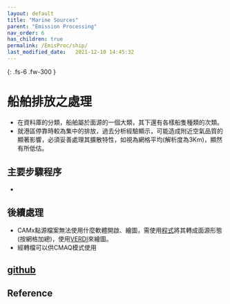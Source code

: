 ```yaml
---
layout: default
title: "Marine Sources"
parent: "Emission Processing"
nav_order: 6
has_children: true
permalink: /EmisProc/ship/
last_modified_date:   2021-12-10 14:45:32
---
```


{: .fs-6 .fw-300 }

# 船舶排放之處理
- 在資料庫的分類，船舶屬於面源的一個大類，其下還有各樣船隻種類的次類。
- 就港區停靠時較為集中的排放，過去分析經驗顯示，可能造成附近空氣品質的顯著影響，必須妥善處理其擴散特性，如視為網格平均(解析度為3Km)，顯然有所低估。

## 主要步驟程序
- 

## 後續處理
- CAMx點源檔案無法使用什麼軟體開啟、繪圖，需使用[程式](https://github.com/sinotec2/TEDS_PTSE/blob/main/pt2em_d04.py)將其轉成面源形態(按網格加總)，使用[VERDI](https://github.com/CEMPD/VERDI/blob/master/doc/User_Manual/VERDI_ch01.md)來繪圖。
- 經轉檔可以供CMAQ模式使用

## [github](https://github.com/sinotec2/TEDS_PtSe/)

## Reference
